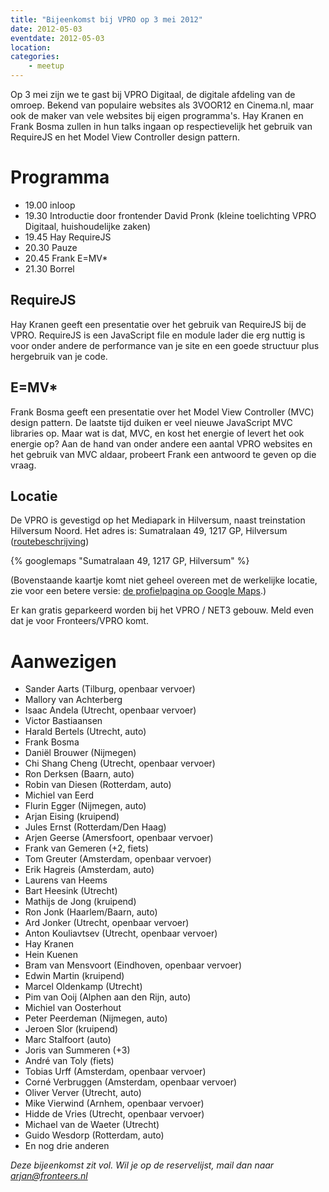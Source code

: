 ```yaml
---
title: "Bijeenkomst bij VPRO op 3 mei 2012"
date: 2012-05-03
eventdate: 2012-05-03
location: 
categories: 
    - meetup
---
```

Op 3 mei zijn we te gast bij VPRO Digitaal, de digitale afdeling van de omroep. Bekend van populaire websites als 3VOOR12 en Cinema.nl, maar ook  de maker van vele websites bij eigen programma's. Hay Kranen en Frank Bosma zullen in hun talks ingaan op respectievelijk het gebruik van RequireJS en het Model View Controller design pattern.

# Programma

* 19.00 inloop
* 19.30 Introductie door frontender David Pronk  (kleine toelichting VPRO Digitaal, huishoudelijke zaken)
* 19.45 Hay RequireJS
* 20.30 Pauze
* 20.45 Frank E=MV*
* 21.30 Borrel

## RequireJS

Hay Kranen geeft een presentatie over het gebruik van RequireJS bij de VPRO. RequireJS is een JavaScript file en module lader die erg nuttig is voor onder andere de performance van je site en een goede structuur plus hergebruik van je code.

## E=MV*

Frank Bosma geeft een presentatie over het Model View Controller (MVC) design pattern. De laatste tijd duiken er veel nieuwe JavaScript MVC libraries op. Maar wat is dat, MVC, en kost het energie of levert het ook energie op? Aan de hand van onder andere een aantal VPRO websites en het gebruik van MVC aldaar, probeert Frank een antwoord te geven op die vraag.

## Locatie

De VPRO is gevestigd op het Mediapark in Hilversum, naast treinstation Hilversum Noord. Het adres is: Sumatralaan 49, 1217 GP, Hilversum ([routebeschrijving](http://www.vpro.nl/overdevpro/3779664/adres+en+contact))

{% googlemaps "Sumatralaan 49, 1217 GP, Hilversum" %}

(Bovenstaande kaartje komt niet geheel overeen met de werkelijke locatie, zie voor een betere versie: [de profielpagina op Google Maps](http://maps.google.nl/maps/place?q=VPRO,+Sumatralaan,+Hilversum&hl=nl&cid=14140673195079151899).)

Er kan gratis geparkeerd worden bij het VPRO / NET3 gebouw. Meld even dat je voor Fronteers/VPRO komt.

# Aanwezigen

* Sander Aarts (Tilburg, openbaar vervoer)
* Mallory van Achterberg
* Isaac Andela (Utrecht, openbaar vervoer)
* Victor Bastiaansen
* Harald Bertels (Utrecht, auto)
* Frank Bosma
* Daniël Brouwer (Nijmegen)
* Chi Shang Cheng (Utrecht, openbaar vervoer)
* Ron Derksen (Baarn, auto)
* Robin van Diesen (Rotterdam, auto)
* Michiel van Eerd
* Flurin Egger (Nijmegen, auto)
* Arjan Eising (kruipend)
* Jules Ernst (Rotterdam/Den Haag)
* Arjen Geerse (Amersfoort, openbaar vervoer)
* Frank van Gemeren (+2, fiets)
* Tom Greuter (Amsterdam, openbaar vervoer)
* Erik Hagreis (Amsterdam, auto)
* Laurens van Heems
* Bart Heesink (Utrecht)
* Mathijs de Jong (kruipend)
* Ron Jonk (Haarlem/Baarn, auto)
* Ard Jonker (Utrecht, openbaar vervoer)
* Anton Kouliavtsev (Utrecht, openbaar vervoer)
* Hay Kranen
* Hein Kuenen
* Bram van Mensvoort (Eindhoven, openbaar vervoer)
* Edwin Martin (kruipend)
* Marcel Oldenkamp (Utrecht)
* Pim van Ooij (Alphen aan den Rijn, auto)
* Michiel van Oosterhout
* Peter Peerdeman (Nijmegen, auto)
* Jeroen Slor (kruipend)
* Marc Stalfoort (auto)
* Joris van Summeren (+3)
* André van Toly (fiets)
* Tobias Urff (Amsterdam, openbaar vervoer)
* Corné Verbruggen (Amsterdam, openbaar vervoer)
* Oliver Verver (Utrecht, auto)
* Mike Vierwind (Arnhem, openbaar vervoer)
* Hidde de Vries (Utrecht, openbaar vervoer)
* Michael van de Waeter (Utrecht)
* Guido Wesdorp (Rotterdam, auto)
* En nog drie anderen



*Deze bijeenkomst zit vol. Wil je op de reservelijst, mail dan naar <arjan@fronteers.nl>*
